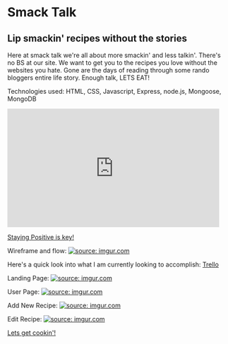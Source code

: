 <h1>Smack Talk</h1>
<h2>Lip smackin' recipes without the stories</h2>

<p>Here at smack talk we're all about more smackin' and less talkin'. There's no BS at our site. We want to get you to the recipes you love without the websites you hate. Gone are the days of reading through some rando bloggers entire life story. Enough talk, LETS EAT!</p>

Technologies used:
HTML, CSS, Javascript, Express, node.js, Mongoose, MongoDB

<iframe src="https://giphy.com/embed/l0MYSCYtvpbUqmG8U" width="480" height="269" frameBorder="0" class="giphy-embed" allowFullScreen></iframe><p><a href="https://giphy.com/gifs/seeso-parks-and-recreation-mad-rec-l0MYSCYtvpbUqmG8U">Staying Positive is key!</a></p>

Wireframe and flow:
<a href="https://imgur.com/Cpv4k8D"><img src="https://i.imgur.com/Cpv4k8D.png" title="source: imgur.com" /></a>


Here's a quick look into what I am currently looking to accomplish:
<a href="https://trello.com/b/KeGymZbs/project-2">Trello</a><br>

Landing Page:
<a href="https://imgur.com/Rb93yCo"><img src="https://i.imgur.com/Rb93yCo.jpg" title="source: imgur.com" /></a>

User Page:
<a href="https://imgur.com/IAspJlJ"><img src="https://i.imgur.com/IAspJlJ.jpg" title="source: imgur.com" /></a>

Add New Recipe:
<a href="https://imgur.com/4cHOeQm"><img src="https://i.imgur.com/4cHOeQm.jpg" title="source: imgur.com" /></a>

Edit Recipe:
<a href="https://imgur.com/NkalZnq"><img src="https://i.imgur.com/NkalZnq.jpg" title="source: imgur.com" /></a>

<a href="https://thawing-wave-87870.herokuapp.com/">Lets get cookin'!</a>